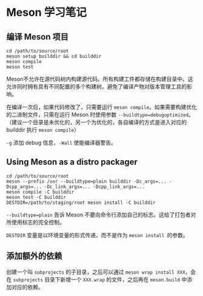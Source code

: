 # Meson 学习笔记

## 编译 Meson 项目

```shell
cd /path/to/source/root
meson setup builddir && cd builddir
meson compile
meson test
```

Meson不允许在源代码树内构建源代码。所有构建工件都存储在构建目录中。这允许同时拥有具有不同配置的多个构建树。避免了编译产物对版本管理工具的影响。

在编译一次后，如果代码修改了，只需要运行 `meson compile`。如果需要构建优化的二进制文件，只需在运行 Meson 时使用参数 `--buildtype=debugoptimized`。（建议一个目录是未优化的，另一个为优化的，各自编译的方式是进入对应的 builddir 执行 `meson compile`）

`-g` 添加 debug 信息，`-Wall` 使能编译器警告。

## Using Meson as a distro packager

```shell
cd /path/to/source/root
meson --prefix /usr --buildtype=plain builddir -Dc_args=... -Dcpp_args=... -Dc_link_args=... -Dcpp_link_args=...
meson compile -C builddir
meson test -C builddir
DESTDIR=/path/to/staging/root meson install -C builddir
```

`--buildtype=plain` 告诉 Meson 不要向命令行添加自己的标志。这给了打包者对所使用标志的完全控制。

`DESTDIR` 变量是以环境变量的形式传递，而不是作为 `meson install `的参数。



## 添加额外的依赖

创建一个叫 `subprojects` 的子目录，之后可以通过 `meson wrap install XXX`，会在 `subprojects` 目录下新增一个 `XXX.wrap` 的文件，之后再在 `meson.build` 中添加对应的依赖。



